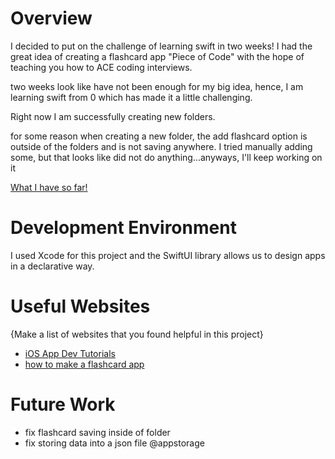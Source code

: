 # Overview

I decided to put on the challenge of learning swift in two weeks!
I had the great idea of creating a flashcard app "Piece of Code" with the hope of teaching you how to ACE coding interviews.

two weeks look like have not been enough for my big idea, hence, I am learning swift from 0 which has made it a little challenging.

Right now I am successfully creating new folders.

for some reason when creating a new folder, the add flashcard option is outside of the folders and is not saving anywhere.
I tried manually adding some, but that looks like did not do anything...anyways, I'll keep working on it 

[What I have so far!](https://www.loom.com/share/71e41ed704c54def8ee03e7ce3a660fa?sid=8fdb1ed2-28b7-4d64-802e-af5c3a570eb2)

# Development Environment

I used Xcode for this project and the SwiftUI library allows us to design apps in a declarative way.

# Useful Websites

{Make a list of websites that you found helpful in this project}
* [iOS App Dev Tutorials](https://developer.apple.com/tutorials/app-dev-training)
* [how to make a flashcard app](h[ttp://url.link.goes.here](https://medium.com/@liyicky/how-to-make-a-flashcard-app-with-swift-ui-6e114dc03491))

# Future Work
* fix flashcard saving inside of folder
* fix storing data into a json file @appstorage
